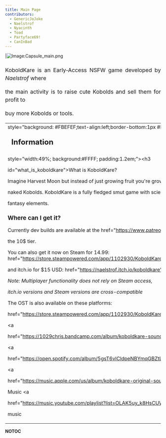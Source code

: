 ```yaml
---
title: Main Page
contributors:
  - GenericJoJoke
  - Naelstrof
  - Nyacinth
  - Toad
  - Partyface69!
  - CanInBad
---
```


\|![Image:Capsule_main.png](Capsule_main.png "Image:Capsule_main.png")

<div style="font-size: 125%; line-height: 150%; margin-top:25px; text-align: justify;">

KoboldKare is an Early-Access NSFW game developed by *Naelstrof* where
the main activity is to raise cute Kobolds and sell them for profit to
buy more Kobolds or tools.

</div>

<table>
<tbody>
<tr>
<td
style="background: #FBEFEF;text-align:left;border-bottom:1px #BFB6A3 solid;"><h2 style="margin:.5em; margin-top:.1em; border-bottom:0; font-weight:bold;">
<p>Information</p>
</h2></td>
</tr>
<tr>
<td class="plainlinks" data-valign="top"
style="width:49%; background:#FFFF; padding:1.2em;"><h3
id="what_is_koboldkare">What is KoboldKare?</h3>
<p>Imagine Harvest Moon but instead of just growing fruit you're growing
naked Kobolds. KoboldKare is a fully fledged smut game with science and
fantasy elements.</p>
<h3 id="where_can_i_get_it">Where can I get it?</h3>
<p>Currently dev builds are available at the <a
href="https://www.patreon.com/naelstrof">KoboldKare Patreon</a> under
the 10$ tier.</p>
<p>You can also get it now on Steam for 14.99: <a
href="https://store.steampowered.com/app/1102930/KoboldKare/">https://store.steampowered.com/app/1102930/KoboldKare/</a></p>
<p>and itch.io for $15 USD: <a
href="https://naelstrof.itch.io/koboldkare">https://naelstrof.itch.io/koboldkare</a></p>
<p><em>Note: Multiplayer functionality does not rely on Steam access,
itch.io versions and Steam versions are cross-compatible</em></p>
<p>The OST is also available on these platforms:</p>
<p><a
href="https://store.steampowered.com/app/1102930/KoboldKare/">Steam</a>
<a
href="https://1029chris.bandcamp.com/album/koboldkare-soundtrack">Bandcamp</a>
<a
href="https://open.spotify.com/album/5gsT6vlCldpeNBYmqGBZtL?si=_6RhxzM_RQmpcPkRm4ZaBg">Spotify</a>
<a
href="https://music.apple.com/us/album/koboldkare-original-soundtrack/1568717814">Apple
Music</a> <a
href="https://music.youtube.com/playlist?list=OLAK5uy_k8HsCUWsZe4d6mmYAppfyBl2FEaPRvR_M">Youtube
music</a></p></td>
</tr>
</tbody>
</table>

__NOTOC__  

